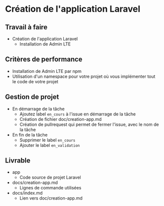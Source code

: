 # Création de l'application Laravel

## Travail à faire

- Création de l'application Laravel
  - Installation de Admin LTE

## Critères de performance 

- Installation de Admin LTE par npm
- Utilisation d'un namespace pour votre projet où vous implémenter tout le code de votre projet

## Gestion de projet 

- En démarrage de la tâche 
  - Ajoutez label `en_cours` à l'issue en démarrage de la tâche
  - Création de fichier doc/creation-app.md
  - Création de pullrequest qui permet de fermer l'issue, avec le nom de la tâche
- En fin de la tâche
  - Supprimer le label `en_cours`
  - Ajouter le label `en_validation`

## Livrable
- app
  - Code source de projet Laravel
- docs/creation-app.md
  - Lignes de commande utilisées
- docs/index.md
  - Lien vers doc/creation-app.md


